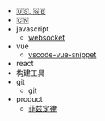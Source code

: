 
* [:us:, :uk:](/)
* [:cn:](/zh-cn/)
* javascript
  * [websocket](/js/WebSocket.md)
* vue
  * [vscode-vue-snippet](/vue/vscode-vue-snippet.md)
* react
* 构建工具
* git 
  * [git](/git/git.md)
* product
  * [菲兹定律](/product/Fitts-Law.md)

